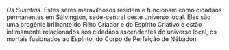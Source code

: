 ﻿*Os Susátias.* Estes seres maravilhosos residem e funcionam como cidadãos permanentes em Sálvington, sede-central deste universo local. Eles são uma progênie brilhante do Filho Criador e do Espírito Criativo e estão intimamente relacionados aos cidadãos ascendentes do universo local, os mortais fusionados ao Espírito, do Corpo de Perfeição de Nébadon.